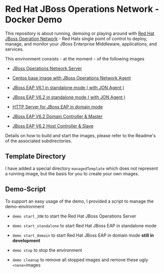 Red Hat JBoss Operations Network - Docker Demo
==============================================

This repository is about running, demoing or playing around with
[Red Hat JBoss Operation Network](http://www.redhat.com/products/jbossenterprisemiddleware/operations-network/) - Red Hats single point of control to deploy, manage, and monitor your JBoss Enterprise Middleware, applications, and services.

This environment consists - at the moment - of the following images

* [JBoss Operations Network Server](https://github.com/PatrickSteiner/JON_Docker_Demo/tree/master/JON_Server)

* [Centos base image with JBoss Operations Network Agent](https://github.com/PatrickSteiner/JON_Docker_Demo/tree/master/JON_Agent)

* [JBoss EAP V6.1 in standalone mode ( with JON Agent )](https://github.com/PatrickSteiner/JON_Docker_Demo/tree/master/managedEAP)

* [JBoss EAP V6.2 in standalone mode ( with JON Agent )](https://github.com/PatrickSteiner/JON_Docker_Demo/tree/master/managedEAP62)

* [HTTP Server for JBoss EAP in domain mode](https://github.com/PatrickSteiner/JON_Docker_Demo/tree/master/managedHTTPD)

* [JBoss EAP V6.2 Domain Controller & Master](https://github.com/PatrickSteiner/JON_Docker_Demo/tree/master/managedEAP62ClusterMaster)

* [JBoss EAP V6.2 Host Controller & Slave](https://github.com/PatrickSteiner/JON_Docker_Demo/tree/master/managedEAP62ClusterSlave)

Details on how to build and start the images, please refer to the Readme's of the associated subdirectories.

Template Directory
------------------

I have added a special directory `managedTemplate` which does not represent a running image, but the basis for 
you to create your own images.

Demo-Script
-----------

To support an easy usage of the demo, I provided a script to manage the demo-environment

* `demo start_JON` to start the Red Hat JBoss Operations Server

* `demo start_standalone` to start Red Hat JBoss EAP in standalone mode

* `demo start_domain` to start Red Hat JBoss EAP in domain mode **still in development**

* `demo stop` to stop the environment

* `demo cleanup` to remove all stopped images and remove these ugly `<none>`images
